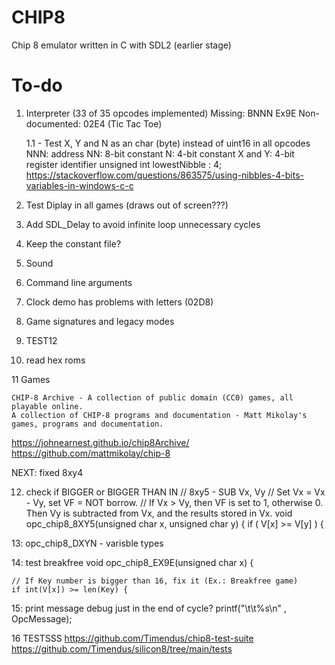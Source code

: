 # CHIP8

Chip 8 emulator written in C with SDL2 (earlier stage)

# To-do
1. Interpreter (33 of 35 opcodes implemented)
    Missing:
    BNNN
    Ex9E
    Non-documented: 02E4 (Tic Tac Toe)

    1.1 - Test X, Y and N as an char (byte) instead of uint16 in all opcodes
    NNN: address
    NN: 8-bit constant
    N: 4-bit constant
    X and Y: 4-bit register identifier
        unsigned int lowestNibble : 4;
        https://stackoverflow.com/questions/863575/using-nibbles-4-bits-variables-in-windows-c-c

2. Test Diplay in all games (draws out of screen???)

3. Add SDL_Delay to avoid infinite loop unnecessary cycles

4. Keep the constant file?

5. Sound

6. Command line arguments

7. Clock demo has problems with letters (02D8)

8. Game signatures and legacy modes

9. TEST12

10. read hex roms

11
Games

    CHIP-8 Archive - A collection of public domain (CC0) games, all playable online.
    A collection of CHIP-8 programs and documentation - Matt Mikolay's games, programs and documentation.

https://johnearnest.github.io/chip8Archive/
https://github.com/mattmikolay/chip-8


NEXT:
fixed 8xy4


12) check if BIGGER or BIGGER THAN IN 
// 8xy5 - SUB Vx, Vy
// Set Vx = Vx - Vy, set VF = NOT borrow.
// If Vx > Vy, then VF is set to 1, otherwise 0. Then Vy is subtracted from Vx, and the results stored in Vx.
void opc_chip8_8XY5(unsigned char x, unsigned char y) {
	if ( V[x] >= V[y] ) {



13:
opc_chip8_DXYN - varisble types 


14: test breakfree
void opc_chip8_EX9E(unsigned char x) {

	// If Key number is bigger than 16, fix it (Ex.: Breakfree game)
	if int(V[x]) >= len(Key) {


15: print message debug just in the end of cycle?
printf("\t\t%s\n" , OpcMessage);

    
16 TESTSSS
https://github.com/Timendus/chip8-test-suite
https://github.com/Timendus/silicon8/tree/main/tests